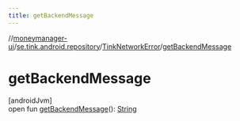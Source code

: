 ```yaml
---
title: getBackendMessage
---
```

//[moneymanager-ui](../../../index.html)/[se.tink.android.repository](../index.html)/[TinkNetworkError](index.html)/[getBackendMessage](get-backend-message.html)



# getBackendMessage



[androidJvm]\
open fun [getBackendMessage](get-backend-message.html)(): [String](https://developer.android.com/reference/kotlin/java/lang/String.html)




